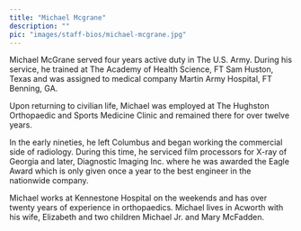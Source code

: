 ```yaml
---
title: "Michael Mcgrane"
description: ""
pic: "images/staff-bios/michael-mcgrane.jpg"
---
```


Michael McGrane served four years active duty in The U.S. Army.  During his service, he
trained at The Academy of Health Science, FT Sam Huston, Texas and was assigned to 
medical company Martin Army Hospital, FT Benning, GA.

Upon returning to civilian life, Michael was employed at The Hughston Orthopaedic and 
Sports Medicine Clinic and remained there for over twelve years.

In the early nineties, he left Columbus and began working the commercial side of 
radiology.  During this time, he serviced film processors for X-ray of Georgia and later,
Diagnostic Imaging Inc. where he was awarded the Eagle Award which is only given once a 
year to the best engineer in the nationwide company.

Michael works at Kennestone Hospital on the weekends and has over twenty years of 
experience in orthopaedics.  Michael lives in Acworth with his wife, Elizabeth and two 
children Michael Jr. and Mary McFadden.
